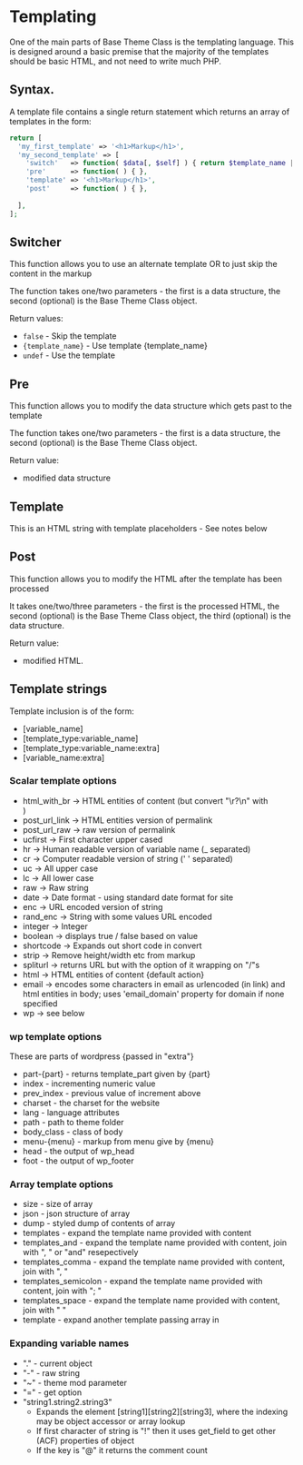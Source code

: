 # Templating

One of the main parts of Base Theme Class is the templating language.
This is designed around a basic premise that the majority of the templates
should be basic HTML, and not need to write much PHP.

## Syntax.

A template file contains a single return statement which returns an array of
templates in the form:

``` php
return [
  'my_first_template' => '<h1>Markup</h1>',
  'my_second_template' => [
    'switch'   => function( $data[, $self] ) { return $template_name || false || undef },
    'pre'      => function( ) { },
    'template' => '<h1>Markup</h1>',
    'post'     => function( ) { },
  
  ],
];
```

## Switcher

This function allows you to use an alternate template OR to just skip the content in the markup

The function takes one/two parameters - the first is a data structure, the second (optional) is the Base Theme Class object.

Return values:
 * `false` - Skip the template
 * `{template_name}` - Use template {template_name}
 * `undef` - Use the template
  
## Pre

This function allows you to modify the data structure which gets past to the template

The function takes one/two parameters - the first is a data structure, the second (optional) is the Base Theme Class object.

Return value:
 * modified data structure

## Template

This is an HTML string with template placeholders - See notes below

## Post

This function allows you to modify the HTML after the template has been processed

It takes one/two/three parameters - the first is the processed HTML, the second (optional) is the Base Theme Class object, the third (optional) is the data structure.

Return value:
 * modified HTML.
 
## Template strings
 
Template inclusion is of the form:
 
 * [variable_name]
 * [template_type:variable_name]
 * [template_type:variable_name:extra]
 * [variable_name:extra]
 
### Scalar template options

 * html_with_br  -> HTML entities of content (but convert "\r?\n" with <br />)
 * post_url_link -> HTML entities version of permalink
 * post_url_raw  -> raw version of permalink
 * ucfirst -> First character upper cased
 * hr -> Human readable version of variable name (_ separated)
 * cr -> Computer readable version of string (' ' separated)
 * uc -> All upper case
 * lc -> All lower case
 * raw -> Raw string
 * date -> Date format - using standard date format for site
 * enc -> URL encoded version of string
 * rand_enc -> String with some values URL encoded
 * integer -> Integer
 * boolean -> displays true / false based on value
 * shortcode -> Expands out short code in convert
 * strip -> Remove height/width etc from markup
 * spliturl -> returns URL but with the option of it wrapping on "/"s
 * html -> HTML entities of content {default action}
 * email -> encodes some characters in email as urlencoded (in link) and html entities in body; uses 'email_domain' property for domain if none specified
 * wp -> see below


### wp template options

These are parts of wordpress {passed in "extra"}

 * part-{part} - returns template_part given by {part}
 * index - incrementing numeric value
 * prev_index - previous value of increment above
 * charset - the charset for the website
 * lang - language attributes
 * path - path to theme folder
 * body_class - class of body
 * menu-{menu} - markup from menu give by {menu}
 * head - the output of wp_head
 * foot - the output of wp_footer

### Array template options

 * size - size of array
 * json - json structure of array
 * dump - styled dump of contents of array
 * templates - expand the template name provided with content
 * templates_and - expand the template name provided with content, join with ", " or "and" resepectively
 * templates_comma - expand the template name provided with content, join with ", "
 * templates_semicolon - expand the template name provided with content, join with "; "
 * templates_space - expand the template name provided with content, join with " "
 * template - expand another template passing array in
 
### Expanding variable names

 * "." - current object
 * "-" - raw string
 * "~" - theme mod parameter
 * "=" - get option
 * "string1.string2.string3"
    * Expands the element [string1][string2][string3], where the indexing may be object accessor or array lookup
    * If first character of string is "!" then it uses get_field to get other (ACF) properties of object
    * If the key is "@" it returns the comment count
